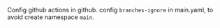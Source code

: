 Config github actions in github.
config `branches-ignore` in main.yaml, to avoid create namespace `main`.